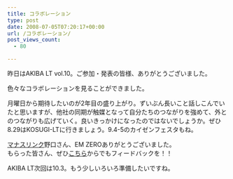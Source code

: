 ```yaml
---
title: コラボレーション
type: post
date: 2008-07-05T07:20:17+00:00
url: /コラボレーション/
post_views_count:
  - 80

---
```

昨日はAKIBA LT vol.10。ご参加・発表の皆様、ありがとうございました。

色々なコラボレーションを見ることができました。

月曜日から期待したいのが2年目の盛り上がり。ずいぶん長いこと話しこんでいたと思いますが、他社の同期が触媒となって自分たちのつながりを強めて、外とのつながりも広げていく。良いきっかけになったのではないでしょうか。ぜひ8.29はKOSUGI-LTに行きましょう。9.4-5のカイゼンフェスタもね。

<a href="http://www.manaslink.com/" target="_blank">マナスリンク</a>野口さん、EM ZEROありがとうございました。  
もらった皆さん、ぜひ<a href="http://www.manaslink.com/emz" target="_blank">こちら</a>からでもフィードバックを！！

AKIBA LT次回は10.3。もう少しいろいろ準備したいですね。